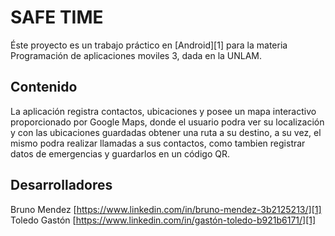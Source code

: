 # SAFE TIME

Éste proyecto es un trabajo práctico en [Android][1] para la materia Programación de aplicaciones moviles 3, dada en la UNLAM.

## Contenido

La aplicación registra contactos, ubicaciones y posee un mapa interactivo proporcionado por Google Maps, donde el usuario podra ver su localización y con las ubicaciones guardadas obtener una ruta a su destino, a su vez, el mismo podra realizar llamadas a sus contactos, como tambien registrar datos de emergencias y guardarlos en un código QR.

## Desarrolladores

Bruno Mendez [https://www.linkedin.com/in/bruno-mendez-3b2125213/][1]
Toledo Gastón [https://www.linkedin.com/in/gastón-toledo-b921b6171/][1]
